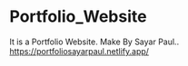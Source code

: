 # Portfolio_Website
It is a Portfolio Website. Make By Sayar Paul..
https://portfoliosayarpaul.netlify.app/
